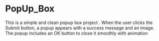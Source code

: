 # PopUp_Box
This is a simple and clean popup box project . When the user clicks the Submit button, a popup appears with a success message and an image. The popup includes an OK button to close it smoothly with animation
